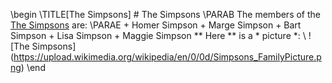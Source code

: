 \begin
	\TITLE[The Simpsons]
	# The Simpsons
	\PARAB
		The members of the [The Simpsons](https://en.wikipedia.org/wiki/The_Simpsons) are:
	\PARAE
	+ Homer Simpson
	+ Marge Simpson
	+ Bart Simpson
	+ Lisa Simpson
	+ Maggie Simpson
	** Here ** is a * picture *:
	\\
	![The Simpsons] (https://upload.wikimedia.org/wikipedia/en/0/0d/Simpsons_FamilyPicture.png)
\end

